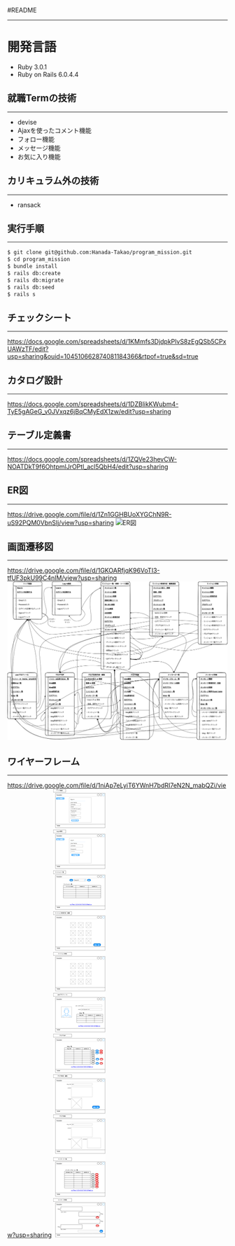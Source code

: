 #README
___
# 開発言語
* Ruby 3.0.1
* Ruby on Rails 6.0.4.4

## 就職Termの技術
___
* devise
* Ajaxを使ったコメント機能
* フォロー機能
* メッセージ機能
* お気に入り機能

## カリキュラム外の技術
___
* ransack

## 実行手順
___
```
$ git clone git@github.com:Hanada-Takao/program_mission.git
$ cd program_mission
$ bundle install
$ rails db:create
$ rails db:migrate
$ rails db:seed
$ rails s
```
## チェックシート
___
https://docs.google.com/spreadsheets/d/1KMmfs3DjdpkPlvS8zEgQSb5CPxUAWzTF/edit?usp=sharing&ouid=104510662874081184366&rtpof=true&sd=true
## カタログ設計
___
https://docs.google.com/spreadsheets/d/1DZBlikKWubm4-TyE5gAGeG_v0JVxqz6jBqCMyEdX1zw/edit?usp=sharing

## テーブル定義書
___
https://docs.google.com/spreadsheets/d/1ZQVe23hevCW-NOATDkT9f6OhtpmlJrOPtl_acl5QbH4/edit?usp=sharing

## ER図
___
https://drive.google.com/file/d/1Zn1GGHBUoXYGChN9R-uS92PQM0VbnSIj/view?usp=sharing
![ER図](docs/ER図.drawio.png)
## 画面遷移図
___
https://drive.google.com/file/d/1GKOARfjqK96VoTI3-tfUF3pkU99C4nIM/view?usp=sharing
![画面遷移図](docs/画面遷移図.drawio.png)
## ワイヤーフレーム
___
https://drive.google.com/file/d/1niAp7eLyiT6YWnH7bdRI7eN2N_mabQZi/view?usp=sharing
![ワイヤーフレーム](docs/ワイヤーフレーム.drawio.png)